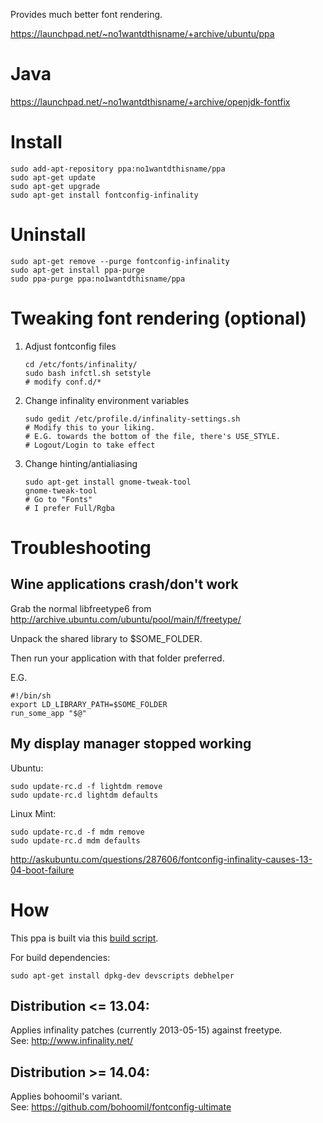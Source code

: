Provides much better font rendering.

https://launchpad.net/~no1wantdthisname/+archive/ubuntu/ppa

# Java
https://launchpad.net/~no1wantdthisname/+archive/openjdk-fontfix

# Install
```
sudo add-apt-repository ppa:no1wantdthisname/ppa
sudo apt-get update
sudo apt-get upgrade
sudo apt-get install fontconfig-infinality
```

# Uninstall
```
sudo apt-get remove --purge fontconfig-infinality
sudo apt-get install ppa-purge
sudo ppa-purge ppa:no1wantdthisname/ppa
```

# Tweaking font rendering (optional)
1. Adjust fontconfig files
   ```
   cd /etc/fonts/infinality/
   sudo bash infctl.sh setstyle
   # modify conf.d/*
   ```

2. Change infinality environment variables
   ```
   sudo gedit /etc/profile.d/infinality-settings.sh
   # Modify this to your liking.
   # E.G. towards the bottom of the file, there's USE_STYLE.
   # Logout/Login to take effect
   ```

3. Change hinting/antialiasing
   ```
   sudo apt-get install gnome-tweak-tool
   gnome-tweak-tool
   # Go to "Fonts"
   # I prefer Full/Rgba
   ```

# Troubleshooting

## Wine applications crash/don't work

Grab the normal libfreetype6 from http://archive.ubuntu.com/ubuntu/pool/main/f/freetype/

Unpack the shared library to $SOME_FOLDER.

Then run your application with that folder preferred.

E.G.

```
#!/bin/sh
export LD_LIBRARY_PATH=$SOME_FOLDER
run_some_app "$@"
```

## My display manager stopped working

Ubuntu:

```
sudo update-rc.d -f lightdm remove
sudo update-rc.d lightdm defaults
```

Linux Mint:

```
sudo update-rc.d -f mdm remove
sudo update-rc.d mdm defaults
```

http://askubuntu.com/questions/287606/fontconfig-infinality-causes-13-04-boot-failure

# How

This ppa is built via this [build script](build_packages.sh).

For build dependencies:

```
sudo apt-get install dpkg-dev devscripts debhelper
```

## Distribution <= 13.04:
Applies infinality patches (currently 2013-05-15) against freetype.  
See: http://www.infinality.net/

## Distribution >= 14.04:
Applies bohoomil's variant.  
See: https://github.com/bohoomil/fontconfig-ultimate
